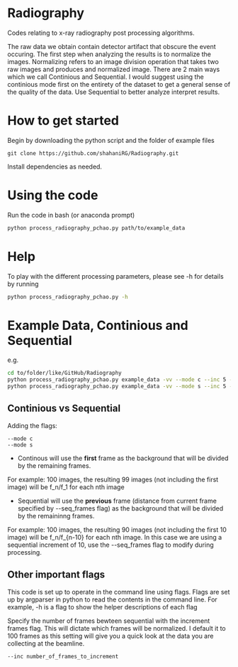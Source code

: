 # Radiography
Codes relating to x-ray radiography post processing algorithms.  

The raw data we obtain contain detector artifact that obscure the event occuring. The first step when analyzing the results is to normalize the images. Normalizing refers to an image division operation that takes two raw images and produces and normalized image. There are 2 main ways which we call Continious and Sequential. I would suggest using the continious mode first on the entirety of the dataset to get a general sense of the quality of the data. Use Sequential to better analyze interpret results. 


# How to get started
Begin by downloading the python script and the folder of example files

```git
git clone https://github.com/shahaniRG/Radiography.git
```

Install dependencies as needed.

# Using the code
Run the code in bash (or anaconda prompt) 

``` bash
python process_radiography_pchao.py path/to/example_data
```

# Help
To play with the different processing parameters, please see -h for details by running
```bash
python process_radiography_pchao.py -h

```
# Example Data, Continious and Sequential
e.g.
```bash
cd to/folder/like/GitHub/Radiography
python process_radiography_pchao.py example_data -vv --mode c --inc 5 --start 1000 --end 2000  --medfilt 2
python process_radiography_pchao.py example_data -vv --mode s --inc 5 --seq_fram 10 --start 1000 --end 2000  --medfilt 2
```

## Continious vs Sequential
Adding the flags:
``` 
--mode c
--mode s
```
- Continous will use the **first** frame as the background that will be divided by the remaining frames.

For example: 100 images, the resulting 99 images (not including the first image) will be f_n/f_1 for each nth image

- Sequential will use the **previous** frame (distance from current frame specified by --seq_frames flag) as the background that will be divided by the remaininng frames.

For example: 100 images, the resulting 90 images (not including the first 10 image) will be f_n/f_{n-10} for each nth image. In this case we are using a sequential increment of 10, use the --seq_frames flag to modify during processing.

## Other important flags

This code is set up to operate in the command line using flags. Flags are set up by argparser in python to read the contents in the command line. For example, -h is a flag to show the helper descriptions of each flag

Specify the number of frames bewteen sequential with the increment frames flag. This will dictate which frames will be normalized. I default it to 100 frames as this setting will give you a quick look at the data you are collecting at the beamline.

```
--inc number_of_frames_to_increment
```


